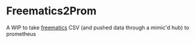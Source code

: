 # Freematics2Prom
A WIP to take [freematics](https://freematics.com/) CSV (and pushed data through a mimic'd hub) to prometheus
